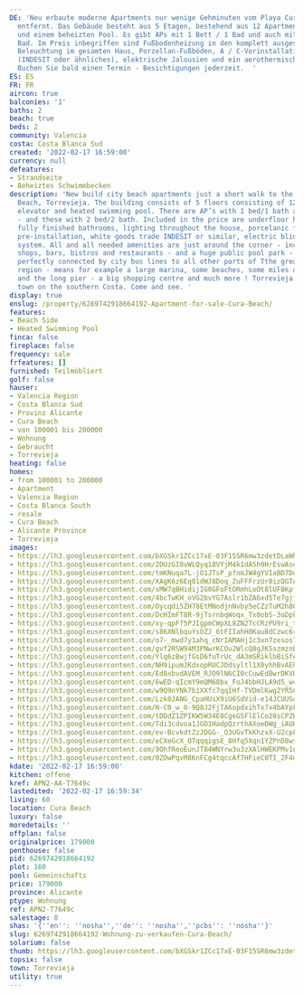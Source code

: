 ```yaml
---
DE: 'Neu erbaute moderne Apartments nur wenige Gehminuten vom Playa Cura in Torrevieja
  entfernt. Das Gebäude besteht aus 5 Etagen, bestehend aus 12 Apartments, einem Aufzug
  und einem beheizten Pool. Es gibt APs mit 1 Bett / 1 Bad und auch mit 2 Bett / 2
  Bad. Im Preis inbegriffen sind Fußbodenheizung in den komplett ausgestatteten Badezimmern,
  Beleuchtung im gesamten Haus, Porzellan-Fußböden, A / C-Vorinstallation, White Goods
  (INDESIT oder ähnliches), elektrische Jalousien und ein aerothermisches System.
  Buchen Sie bald einen Termin - Besichtigungen jederzeit.  '
ES: ES
FR: FR
aircon: true
balconies: '1'
baths: 2
beach: true
beds: 2
community: Valencia
costa: Costa Blanca Sud
created: '2022-02-17 16:59:00'
currency: null
defeatures:
- Strandseite
- Beheiztes Schwimmbecken
description: 'New build city beach apartments just a short walk to the sandy Cura
  Beach, Torrevieja. The building consists of 5 floors consisting of 12 apartments,
  elevator and heated swimming pool. There are AP’s with 1 bed/1 bath also available
  - and these with 2 bed/2 bath. Included in the price are underfloor heating in the
  fully finished bathrooms, lighting throughout the house, porcelanic floors, A/C
  pre-installation, white goods trade INDESIT or similar, electric blinds and aerothermal
  system. All and all needed amenities are just around the corner - including several
  shops, bars, bistros and restaurants - and a huge public pool park - the area is
  perfectly connected by city bus lines to all other parts of Tthe greater Torrevieja
  region - means for example a large marina, some beaches, some miles of promenades
  and the long pier - a big shopping centre and much more ! Torrevieja is the exciting
  town on the southern Costa. Come and see. '
display: true
enslug: /property/6269742918664192-Apartment-for-sale-Cura-Beach/
features:
- Beach Side
- Heated Swimming Pool
finca: false
fireplace: false
frequency: sale
frfeatures: []
furnished: Teilmöbliert
golf: false
hauser:
- Valencia Region
- Costa Blanca Sud
- Provinz Alicante
- Cura Beach
- von 100001 bis 200000
- Wohnung
- Gebraucht
- Torrevieja
heating: false
homes:
- from 100001 to 200000
- Apartment
- Valencia Region
- Costa Blanca South
- resale
- Cura Beach
- Alicante Province
- Torrevieja
images:
- https://lh3.googleusercontent.com/bXGSkr1ZCc17xE-03F15SR6mw3zdetDLaWh_iIUfIlQ1v1vjkX_-Mdg58x7X86qJDWMbPm101GKuqL5Zg6RF9BJ4_3yU3j4U=w640-rj-e30-l100
- https://lh3.googleusercontent.com/2DUzGI8vWLQyq18VYjM4k1dA5h9HrEswAsem7oGdBNNbHzOFVLwU48ZCD55FGJlsBbNh0thXRa-Yh2MEXTTlhlBFnAGBVIx18Q=w640-rj-e30-l100
- https://lh3.googleusercontent.com/tmKNuqa7L-jO1JTsP_pfnmJW4gYVIaBD7DqZwng7BUyFnazJfAjP4T8MbIeWdFUdvCUCrt2CAD9EmNVoH4-qF0T7G40AlBGa=w640-rj-e30-l100
- https://lh3.googleusercontent.com/XAgK6z6Eq01dWJ8Doq_ZuFFFrzUr8izDGTeL3AI62CUG0U4T7_Qo-NxdeDpNmMX-_a_FvI8EyNdtFeZBBUKASjCOxTBoWr2w=w640-rj-e30-l100
- https://lh3.googleusercontent.com/sMW7qBHidijIG0GFoFtORmhLoOt8lUFBKpfLJDSAdmOf2FEeRI5Cst2FB96YqyxAp9BfKl72FpqJpILXZkf8Zh34Fc0YtBdyUQ=w640-rj-e30-l100
- https://lh3.googleusercontent.com/4bcTwKH_oVG2bvYG7Aslr1bZA6xd5Te7gjfgi43gHIEet7XzSdUpE-Cti5Bu0oBVYyUQplKJBadsi3_6yymo4y-ZbHOalcqVxQ=w640-rj-e30-l100
- https://lh3.googleusercontent.com/Oycqdi5ZH78EtMNodjnNvby5eCZzTuM2h8OvDrL3KMSDA0bPRIBV39tUAxHze8PRrqsGYaYJuGZSwVa7nTyT1cTF64Ct4J_9ow=w640-rj-e30-l100
- https://lh3.googleusercontent.com/DcHImFT8R-9jTsrnbqWoqx_Tx0obS-3oDpk_y0SHtDzzpqCm6I28N4bOUBaAcMYnOMvnOB5_HlrJ7w-hB750GFut9y0GYVgxug=w640-rj-e30-l100
- https://lh3.googleusercontent.com/xy-qpFf5PJIgpmCWpXL8ZN2TcCRzPU9ri_tVS0JouS0fnduvxJnUsbDxkZwk_i1VwqC0l3_X6THPzifME5KA5cf5f_qOhbsDx3o=w640-rj-e30-l100
- https://lh3.googleusercontent.com/s86XNlbquYsOZJ_6tFIIahH8KauBdCzwc6r3v24_vlMFHOHkxYjCELHybQeJH14gC9HV7cCyawnhhgliziG9jP25Oi8SzFiNZlo=w640-rj-e30-l100
- https://lh3.googleusercontent.com/o7-_mwd7y1ahq_cNrIAMAHj1c3xn7zesos7pRsNnbjyYMNitryr7iOFanTqyXoXCydSEBB2wmQF-VL9UJ-8UUxkikJfkSx3I0w=w640-rj-e30-l100
- https://lh3.googleusercontent.com/gvf2RSW94M3PNwrKCOu2WlcQ8gJKSszmznBkBCbxkN4JnqX-JcrIMEt0CNBGOW8f5T65WWkRGaFUSgXVDaQ_tC1rUia_Aq15=w640-rj-e30-l100
- https://lh3.googleusercontent.com/Ylq6zBwjfGsD6fuTrUc_dA3mSRiklbBiSfeHF99DsywNx4DggzYwcWnyiMDzrSqQ3f0wZArU1idZLVNYBMebS1AJhU9opv81FQ=w640-rj-e30-l100
- https://lh3.googleusercontent.com/NH9ipumJKdxopRUCJDdsyltl1X0yhhBvAEhS1rsZHPjDgmx22rkjKwGDgt2_VF4kaxKtKyYY4u3vu4CfVFFHNruLLurCOfBPWw8=w640-rj-e30-l100
- https://lh3.googleusercontent.com/Ed8xbvdAVEM_RJO9lN6CI0cCuwEdBwrDKVHH3rhAm-z1UBsh7RAkQPHixw1Ix8TcCuRF58hQiCoiVXo3kK4cp8eafgTwJgk99g=w640-rj-e30-l100
- https://lh3.googleusercontent.com/6wED-qIcmY9mQM68bx_FoJ4bbHJLA9d5_w4W69pkC7CZahfmB53d7kUm6Pq1Zb5OwNUsnhk_TWq7eBOl000sNa-sHfsqilEC7A=w640-rj-e30-l100
- https://lh3.googleusercontent.com/w9Q9nYNk7b1XXfc7qqIHf-TVDmlKwg2YR5CQvCDTmGAherzZGYloCfb5I0rVrCh4rWflRdCTpbDP7Sw00hhEVSkJo_TQ25Fn=w640-rj-e30-l100
- https://lh3.googleusercontent.com/Lzk0JANG_CpaHUsX9iU6SdVid-e14JCUUSoV8ttOFLqWxbb0Qs5c5HwfBbPKkr0MdLtSMOiAqX7E6oVv6yCE6uvIK5__42fcJ-s=w640-rj-e30-l100
- https://lh3.googleusercontent.com/N-C0_w_0-9Q8J2FjTA6opdxihTx7x4bAYpFzg0q5QYS-EEK5xGhlmBTCxGoNzXwlngoXyZkPGchwAdmT_0CwANptPUd92ZexDw=w640-rj-e30-l100
- https://lh3.googleusercontent.com/tDDdZ1ZPIKW5W34E0CgeG5FlElCo28sCPZKLo4WNevd9AYEew1oaz0o2VIHI7twFEuNHqdXqD3ghXGSeZtVTaIfB-hxRyN1ECA=w640-rj-e30-l100
- https://lh3.googleusercontent.com/Tdi3cdvoa1JGD1HadpQzrthAXoeDWg_iAUH96RbRzPQGhUXW8eXQYmb3yxDoNReOUNzJZ_1dtfVMn_EbFlXYgkfj-OA1ObTZKWs=w640-rj-e30-l100
- https://lh3.googleusercontent.com/ev-BcvkdtZzJDGG-_O3UGvTkKhzxX-U2cpFRcr3OI3URXzda5GkQsTtCkKTPVuktkUWhrj7WrRKVhpL4uBgrxGbmOd8LxzXnw9M=w640-rj-e30-l100
- https://lh3.googleusercontent.com/eCXeGcX_OTqqqigsE_8Hfq5Xqn1YZPnD8wsrJ1ABLIPy6faIuTRmhyCP2yBNoWSGoY2RZKHiq_n9jtUBkIvj1gNisD-LNc6Z=w640-rj-e30-l100
- https://lh3.googleusercontent.com/9OhfReoEunJT84WNYrw3u3zXAlHWEKPMv1nf9A2H_ERl9f0tbBI2CqzJaln3iLxMEl8i9U0jYmb1envR6aHfa9CoLNrLkZY2qg=w640-rj-e30-l100
- https://lh3.googleusercontent.com/0ZOwPqvM8KnFCg4tqccAf7HFieC0TI_2F4n4FyXA9WZnrNaaVQTpEP43Nj5NRY6eWPq8LwFyzq-fnzcsDrqfdTs9GrQgVdQMH-M=w640-rj-e30-l100
kdate: '2022-02-17 16:59:00'
kitchen: offene
kref: APN2-AA-T7649c
lastedited: '2022-02-17 16:59:34'
living: 60
location: Cura Beach
luxury: false
moredetails: ''
offplan: false
originalprice: 179000
penthouse: false
pid: 6269742918664192
plot: 160
pool: Gemeinschafts
price: 179000
province: Alicante
ptype: Wohnung
ref: APN2-T7649c
salestage: 0
shas: '{''en'': ''nosha'',''de'': ''nosha'',''pcbs'': ''nosha''}'
slug: 6269742918664192-Wohnung-zu-verkaufen-Cura-Beach/
solarium: false
thumb: https://lh3.googleusercontent.com/bXGSkr1ZCc17xE-03F15SR6mw3zdetDLaWh_iIUfIlQ1v1vjkX_-Mdg58x7X86qJDWMbPm101GKuqL5Zg6RF9BJ4_3yU3j4U=w400-h240-n-rj-e30-l100
topsix: false
town: Torrevieja
utility: true
---
```

